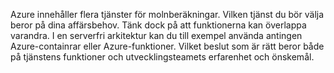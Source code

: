 Azure innehåller flera tjänster för molnberäkningar. Vilken tjänst du bör välja beror på dina affärsbehov. Tänk dock på att funktionerna kan överlappa varandra. I en serverfri arkitektur kan du till exempel använda antingen Azure-containrar eller Azure-funktioner. Vilket beslut som är rätt beror både på tjänstens funktioner och utvecklingsteamets erfarenhet och önskemål.